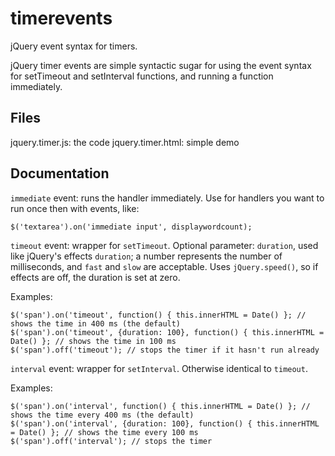 timerevents
===========

jQuery event syntax for timers.

jQuery timer events are simple syntactic sugar for using the event syntax for 
setTimeout and setInterval functions, and running a function immediately.

Files
-----
jquery.timer.js: the code
jquery.timer.html: simple demo

Documentation
-------------

`immediate` event: runs the handler immediately. Use for handlers you want to run once then with events,
like:

	$('textarea').on('immediate input', displaywordcount);

`timeout` event: wrapper for `setTimeout`. Optional parameter: `duration`, used like jQuery's effects
`duration`; a number represents the number of milliseconds, and `fast` and `slow` are acceptable.
Uses `jQuery.speed()`, so if effects are off, the duration is set at zero.

Examples:

	$('span').on('timeout', function() { this.innerHTML = Date() }; // shows the time in 400 ms (the default)
	$('span').on('timeout', {duration: 100}, function() { this.innerHTML = Date() }; // shows the time in 100 ms
	$('span').off('timeout'); // stops the timer if it hasn't run already

`interval` event: wrapper for `setInterval`. Otherwise identical to `timeout`.

Examples:

	$('span').on('interval', function() { this.innerHTML = Date() }; // shows the time every 400 ms (the default)
	$('span').on('interval', {duration: 100}, function() { this.innerHTML = Date() }; // shows the time every 100 ms
	$('span').off('interval'); // stops the timer

